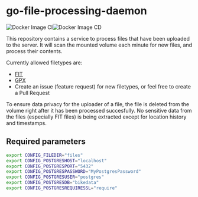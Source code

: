 # go-file-processing-daemon

![Docker Image CI](https://github.com/bikedataproject/go-file-processing-daemon/workflows/Docker%20Image%20CI/badge.svg)![Docker Image CD](https://github.com/bikedataproject/go-file-processing-daemon/workflows/Docker%20Image%20CD/badge.svg)

This repository contains a service to process files that have been uploaded to the server. It will scan the mounted volume each minute for new files, and process their contents. 

Currently allowed filetypes are:

- [FIT](https://wiki.openstreetmap.org/wiki/FIT#:~:text=FIT%20or%20Flexible%20and%20Interoperable,including%20the%20Edge%20and%20Forerunner.&text=In%20the%20GUI%20it%20is,(FIT)%20Activity%20filefit%22.)
- [GPX](https://wiki.openstreetmap.org/wiki/GPX)
- Create an issue (feature request) for new filetypes, or feel free to create a Pull Request

To ensure data privacy for the uploader of a file, the file is deleted from the volume right after it has been processed succesfully. No sensitive data from the files (especially FIT files) is being extracted except for location history and timestamps. 

## Required parameters

```sh
export CONFIG_FILEDIR="files"
export CONFIG_POSTGRESHOST="localhost"
export CONFIG_POSTGRESPORT="5432"
export CONFIG_POSTGRESPASSWORD="MyPostgresPassword"
export CONFIG_POSTGRESUSER="postgres"
export CONFIG_POSTGRESDB="bikedata"
export CONFIG_POSTGRESREQUIRESSL="require"
```

